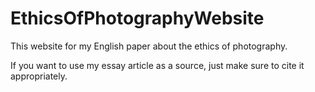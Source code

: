 # EthicsOfPhotographyWebsite
This website for my English paper about the ethics of photography.

If you want to use my essay article as a source, just make sure to cite it appropriately.
